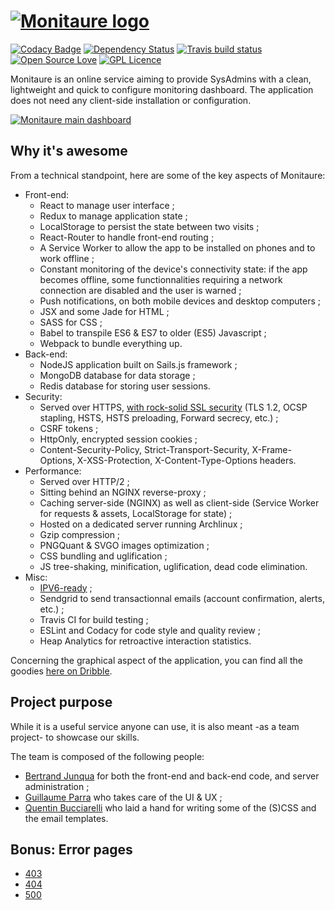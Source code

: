 # [![Monitaure logo](https://monitaure.io/images/logo-black.svg)](https://monitaure.io)

[![Codacy Badge](https://api.codacy.com/project/badge/grade/f3d8e262de834aa9a6e3a5bb36aa54b2)](https://www.codacy.com/app/bertrandjun/Monitaure)
[![Dependency Status](https://david-dm.org/Bertrand31/Monitaure/status.svg)](https://david-dm.org/Bertrand31/Monitaure/)
[![Travis build status](https://travis-ci.org/Bertrand31/Monitaure.svg)](https://travis-ci.org/Bertrand31/Monitaure/)
[![Open Source Love](https://badges.frapsoft.com/os/v2/open-source.svg?v=103)](https://github.com/ellerbrock/open-source-badge/)
[![GPL Licence](https://badges.frapsoft.com/os/gpl/gpl.svg?v=103)](https://github.com/Bertrand31/Monitaure/blob/master/LICENSE)

Monitaure is an online service aiming to provide SysAdmins with a clean, lightweight and quick to configure monitoring dashboard.
The application does not need any client-side installation or configuration.

[![Monitaure main dashboard](https://monitaure.io/images/dashboard-sample.png)](https://monitaure.io)

## Why it's awesome

From a technical standpoint, here are some of the key aspects of Monitaure:

* Front-end:
    * React to manage user interface ;
    * Redux to manage application state ;
    * LocalStorage to persist the state between two visits ;
    * React-Router to handle front-end routing ;
    * A Service Worker to allow the app to be installed on phones and to work offline ;
    * Constant monitoring of the device's connectivity state: if the app becomes offline, some functionnalities requiring a network connection are disabled and the user is warned ;
    * Push notifications, on both mobile devices and desktop computers ;
    * JSX and some Jade for HTML ;
    * SASS for CSS ;
    * Babel to transpile ES6 & ES7 to older (ES5) Javascript ;
    * Webpack to bundle everything up.
* Back-end:
    * NodeJS application built on Sails.js framework ;
    * MongoDB database for data storage ;
    * Redis database for storing user sessions.
* Security:
    * Served over HTTPS, [with rock-solid SSL security](https://www.ssllabs.com/ssltest/analyze.html?d=monitaure.io&s=2001%3a41d0%3ae%3a59a%3a0%3a0%3a0%3a1&hideResults=on) (TLS 1.2, OCSP stapling, HSTS, HSTS preloading, Forward secrecy, etc.) ;
    * CSRF tokens ;
    * HttpOnly, encrypted session cookies ;
    * Content-Security-Policy, Strict-Transport-Security, X-Frame-Options, X-XSS-Protection, X-Content-Type-Options headers.
* Performance:
    * Served over HTTP/2 ;
    * Sitting behind an NGINX reverse-proxy ;
    * Caching server-side (NGINX) as well as client-side (Service Worker for requests & assets, LocalStorage for state) ;
    * Hosted on a dedicated server running Archlinux ;
    * Gzip compression ;
    * PNGQuant & SVGO images optimization ;
    * CSS bundling and uglification ;
    * JS tree-shaking, minification, uglification, dead code elimination.
* Misc:
    * [IPV6-ready](http://ready.chair6.net/?url=https%3A%2F%2Fmonitaure.io) ;
    * Sendgrid to send transactionnal emails (account confirmation, alerts, etc.) ;
    * Travis CI for build testing ;
    * ESLint and Codacy for code style and quality review ;
    * Heap Analytics for retroactive interaction statistics.

Concerning the graphical aspect of the application, you can find all the goodies [here on Dribble](https://dribbble.com/guillaumeparra/tags/monitaure).

## Project purpose

While it is a useful service anyone can use, it is also meant -as a team project- to showcase our skills.

The team is composed of the following people:
* [Bertrand Junqua](https://awebsiteabout.me) for both the front-end and back-end code, and server administration ;
* [Guillaume Parra](https://whyyouwillhire.me) who takes care of the UI & UX ;
* [Quentin Bucciarelli](https://www.behance.net/qbucciarelli) who laid a hand for writing some of the (S)CSS and the email templates.

## Bonus: Error pages

* [403](https://monitaure.io/403)
* [404](https://monitaure.io/404)
* [500](https://monitaure.io/500)
